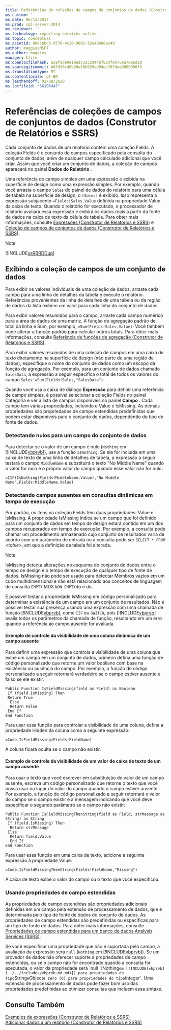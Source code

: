 ```yaml
---
title: Referências de coleções de campos de conjuntos de dados (Construtor de Relatórios e SSRS) | Microsoft Docs
ms.custom: ''
ms.date: 06/13/2017
ms.prod: sql-server-2014
ms.reviewer: ''
ms.technology: reporting-services-native
ms.topic: conceptual
ms.assetid: 006c6bd3-d776-4c20-9092-32e40688ac49
author: maggiesMSFT
ms.author: maggies
manager: kfile
ms.openlocfilehash: 659fade9e10edc32c2444bf024fd475ea78a5d1d
ms.sourcegitcommit: b87d36c46b39af8b929ad94ec707dee8800950f5
ms.translationtype: MT
ms.contentlocale: pt-BR
ms.lasthandoff: 02/08/2020
ms.locfileid: "66106447"
---
```

# <a name="dataset-fields-collection-references-report-builder-and-ssrs"></a>Referências de coleções de campos de conjuntos de dados (Construtor de Relatórios e SSRS)
  Cada conjunto de dados de um relatório contém uma coleção Fields. A coleção Fields é o conjunto de campos especificado pela consulta do conjunto de dados, além de qualquer campo calculado adicional que você criar. Assim que você criar um conjunto de dados, a coleção de campos aparecerá no painel **Dados do Relatório** .  
  
 Uma referência de campo simples em uma expressão é exibida na superfície de design como uma expressão simples. Por exemplo, quando você arrasta o campo `Sales` do painel de dados do relatório para uma célula de tabela na superfície de design, o `[Sales]` é exibido. Isso representa a expressão subjacente `=Fields!Sales.Value` definida na propriedade Value da caixa de texto. Quando o relatório for executado, o processador de relatório avaliará essa expressão e exibirá os dados reais a partir da fonte de dados na caixa de texto da célula de tabela. Para obter mais informações, consulte [Expressões &#40;Construtor de Relatórios e SSRS&#41;](expressions-report-builder-and-ssrs.md) e [Coleção de campos de conjuntos de dados &#40;Construtor de Relatórios e SSRS&#41;](../report-data/dataset-fields-collection-report-builder-and-ssrs.md).  
  
> [!NOTE]  
>  [!INCLUDE[ssRBRDDup](../../includes/ssrbrddup-md.md)]  
  
## <a name="displaying-the-field-collection-for-a-dataset"></a>Exibindo a coleção de campos de um conjunto de dados  
 Para exibir os valores individuais de uma coleção de dados, arraste cada campo para uma linha de detalhes da tabela e execute o relatório. Referências provenientes da linha de detalhes de uma tabela ou da região de dados da lista exibem um valor para cada linha do conjunto de dados.  
  
 Para exibir valores resumidos para o campo, arraste cada campo numérico para a área de dados de uma matriz. A função de agregação padrão de total da linha é Sum, por exemplo, `=Sum(Fields!Sales.Value)`. Você também pode alterar a função padrão para calcular outros totais. Para obter mais informações, consulte [Referência de funções de agregação &#40;Construtor de Relatórios e SSRS&#41;](report-builder-functions-aggregate-functions-reference.md).  
  
 Para exibir valores resumidos de uma coleção de campos em uma caixa de texto diretamente na superfície de design (não parte de uma região de dados), especifique o nome do conjunto de dados como um escopo da função de agregação. Por exemplo, para um conjunto de dados chamado `SalesData`, a expressão a seguir especifica o total de todos os valores do campo `Sales`: `=Sum(Fields!Sales,"SalesData")`.  
  
 Quando você usa a caixa de diálogo **Expressão** para definir uma referência de campo simples, é possível selecionar a coleção Fields no painel Categoria e ver a lista de campos disponíveis no painel **Campo** . Cada campo tem várias propriedades, incluindo o Value e IsMissing. As demais propriedades são propriedades de campo estendidas predefinidas que podem estar disponíveis para o conjunto de dados, dependendo do tipo de fonte de dados.  
  
### <a name="detecting-nulls-for-a-dataset-field"></a>Detectando nulos para um campo do conjunto de dados  
 Para detectar se o valor de um campo é nulo (`Nothing` em [!INCLUDE[vbprvb](../../includes/vbprvb-md.md)]), use a função `IsNothing`. Se ela for incluída em uma caixa de texto de uma linha de detalhes de tabela, a expressão a seguir testará o campo `MiddleName` e substituirá o texto "No Middle Name" quando o valor for nulo e o próprio valor do campo quando esse valor não for nulo:  
  
 `=IIF(IsNothing(Fields!MiddleName.Value),"No Middle Name",Fields!MiddleName.Value)`  
  
### <a name="detecting-missing-fields-for-dynamic-queries-at-run-time"></a>Detectando campos ausentes em consultas dinâmicas em tempo de execução  
 Por padrão, os itens na coleção Fields têm duas propriedades: Value e IsMissing. A propriedade IsMissing indica se um campo que foi definido para um conjunto de dados em tempo de design estará contido em um dos campos recuperados em tempo de execução. Por exemplo, a consulta pode chamar um procedimento armazenado cujo conjunto de resultados varia de acordo com um parâmetro de entrada ou a consulta pode ser `SELECT * FROM` *\<table>*, em que a definição da tabela foi alterada.  
  
> [!NOTE]  
>  IsMissing detecta alterações no esquema do conjunto de dados entre o tempo de design e o tempo de execução de qualquer tipo de fonte de dados. IsMissing não pode ser usado para detectar Membros vazios em um cubo multidimensional e não está relacionado aos conceitos de linguagem de consulta `EMPTY` MDX `NON EMPTY`do e do.  
  
 É possível testar a propriedade IsMissing em código personalizado para determinar a existência de um campo em um conjunto de resultados. Não é possível testar sua presença usando uma expressão com uma chamada de função [!INCLUDE[vbprvb](../../includes/vbprvb-md.md)], como `IIF` ou `SWITCH`, pois [!INCLUDE[vbprvb](../../includes/vbprvb-md.md)] avalia todos os parâmetros da chamada de função, resultando em um erro quando a referência ao campo ausente for avaliada.  
  
#### <a name="example-for-controlling-the-visibility-of-a-dynamic-column-for-a-missing-field"></a>Exemplo de controle da visibilidade de uma coluna dinâmica de um campo ausente  
 Para definir uma expressão que controla a visibilidade de uma coluna que exibe um campo em um conjunto de dados, primeiro defina uma função de código personalizado que retorne um valor booliano com base na existência ou ausência do campo. Por exemplo, a função de código personalizado a seguir retornará verdadeiro se o campo estiver ausente e falso se ele existir.  
  
```  
Public Function IsFieldMissing(field as Field) as Boolean  
 If (field.IsMissing) Then  
 Return True  
  Else   
  Return False  
 End If  
End Function  
```  
  
 Para usar essa função para controlar a visibilidade de uma coluna, defina a propriedade Hidden da coluna como a seguinte expressão:  
  
 `=Code.IsFieldMissing(Fields!FieldName)`  
  
 A coluna ficará oculta se o campo não existir.  
  
#### <a name="example-for-controlling-the-text-box-value-for-a-missing-field"></a>Exemplo de controle da visibilidade de um valor de caixa de texto de um campo ausente  
 Para usar o texto que você escrever em substituição do valor de um campo ausente, escreva um código personalizado que retorne o texto que você possa usar no lugar do valor do campo quando o campo estiver ausente. Por exemplo, a função de código personalizado a seguir retornará o valor do campo se o campo existir e a mensagem indicando que você deve especificar o segundo parâmetro se o campo não existir:  
  
```  
Public Function IsFieldMissingThenString(field as Field, strMessage as String) as String  
 If (field.IsMissing) Then  
  Return strMessage  
 Else   
  Return field.Value  
  End If  
End Function  
```  
  
 Para usar essa função em uma caixa de texto, adicione a seguinte expressão à propriedade Value:  
  
 `=Code.IsFieldMissingThenString(Fields!FieldName,"Missing")`  
  
 A caixa de texto exibe o valor do campo ou o texto que você especificou.  
  
### <a name="using-extended-field-properties"></a>Usando propriedades de campo estendidas  
 As propriedades de campo estendidas são propriedades adicionais definidas em um campo pela extensão de processamento de dados, que é determinada pelo tipo de fonte de dados do conjunto de dados. As propriedades de campo estendidas são predefinidas ou específicas para um tipo de fonte de dados. Para obter mais informações, consulte [Propriedades de campo estendidas para um banco de dados Analysis Services &#40;SSRS&#41;](../report-data/extended-field-properties-for-an-analysis-services-database-ssrs.md).  
  
 Se você especificar uma propriedade que não é suportada pelo campo, a avaliação da expressão será `null` (`Nothing` em [!INCLUDE[vbprvb](../../includes/vbprvb-md.md)]). Se um provedor de dados não oferecer suporte a propriedades de campo estendidas, ou se o campo não for encontrado quando a consulta for executada, o valor da propriedade será \`null` (`Nothing` em [!INCLUDE[vbprvb](../../includes/vbprvb-md.md)]) para propriedades do tipo `String` e `Object` e zero (0) para propriedades do tipo `Integer`. Uma extensão de processamento de dados pode fazer bom uso das propriedades predefinidas ao otimizar consultas que incluem essa sintaxe.  
  
## <a name="see-also"></a>Consulte Também  
 [Exemplos de expressões &#40;Construtor de Relatórios e SSRS&#41;](expression-examples-report-builder-and-ssrs.md)   
 [Adicionar dados a um relatório &#40;Construtor de Relatórios e SSRS&#41;](../report-data/report-datasets-ssrs.md)  
  
  
